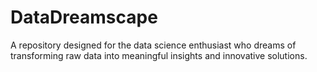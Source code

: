# DataDreamscape
A repository designed for the data science enthusiast who dreams of transforming raw data into meaningful insights and innovative solutions. 
